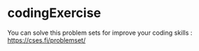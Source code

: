 # codingExercise
You can solve this problem sets  for  improve your coding skills : https://cses.fi/problemset/ 
